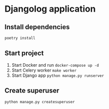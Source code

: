 # Djangolog application

## Install dependencies

```bash
poetry install
```

## Start project

1. Start Docker and run `docker-compose up -d`
2. Start Celery worker `make worker`
3. Start Django app `python manage.py runserver`

## Create superuser

```bash
python manage.py createsuperuser
```

